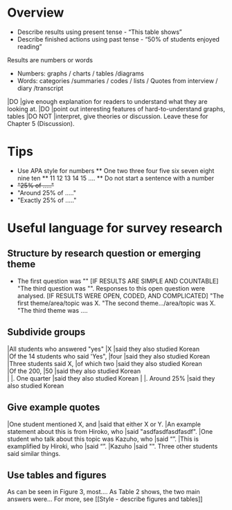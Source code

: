 # Overview
* Describe results using present tense - “This table shows”
* Describe finished actions using past tense - “50% of students enjoyed reading”

Results are numbers or words
* Numbers: graphs / charts / tables /diagrams
* Words:  categories /summaries / codes / lists / Quotes from interview / diary /transcript

|DO      |give enough explanation for readers to understand what they are looking at.
|DO      |point out interesting features of hard-to-understand graphs, tables
|DO NOT  |interpret, give theories or discussion. Leave these for Chapter 5 (Discussion).


# Tips
* Use APA style for numbers
** One two three four five six seven eight nine ten
** 11 12 13 14 15 ….
** Do not start a sentence with a number
*  ~~"25% of ....."~~
* "Around 25% of ....."
* "Exactly 25% of ....."


# Useful language for survey research
## Structure by research question or emerging theme
* The first question was "" [IF RESULTS ARE SIMPLE AND COUNTABLE]
"The third question was "". Responses to this open question were analysed. [IF RESULTS WERE OPEN, CODED, AND COMPLICATED]
"The first theme/area/topic was X. 
"The second theme.../area/topic was X. 
"The third theme was .... 

## Subdivide groups
|All students who answered "yes"     |X                          |said they also studied Korean   
|Of the 14 students who said 'Yes",  |four                       |said they also studied Korean   
|Three students said X,              |of which two               |said they also studied Korean   
|Of the 200,                         |50                         |said they also studied Korean   
|                                    |. One quarter              |said they also studied Korean
|                                    |. Around 25%               |said they also studied Korean

## Give example quotes
|One student mentioned X, and                            |said that either X or Y. 
|An example statement about this is from Hiroko, who     |said "asdfasdfasdfasdf". 
|One student who talk about this topic was Kazuho, who   |said “”.
|This is examplified by Hiroki, who                      |said “”.
|Kazuho                                                  |said "". Three other students said similar things.


## Use tables and figures
As can be seen in Figure 3, most....
As Table 2 shows, the two main answers were...
For more, see [[Style - describe figures and tables]]

